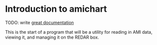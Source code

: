 # Introduction to amichart

TODO: write [great documentation](http://jacobian.org/writing/great-documentation/what-to-write/)

This is the start of a program that will be a utility for reading in AMI data, viewing it, and managing it on the REDAR box.